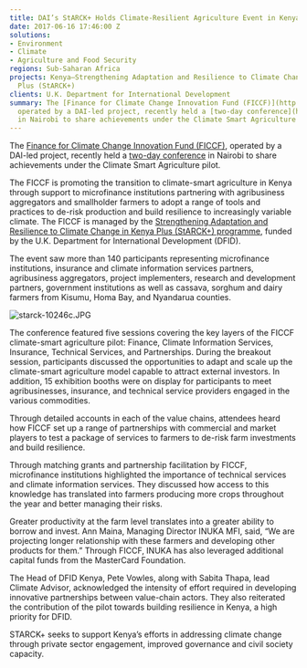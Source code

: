 ```yaml
---
title: DAI’s StARCK+ Holds Climate-Resilient Agriculture Event in Kenya
date: 2017-06-16 17:46:00 Z
solutions:
- Environment
- Climate
- Agriculture and Food Security
regions: Sub-Saharan Africa
projects: Kenya—Strengthening Adaptation and Resilience to Climate Change in Kenya
  Plus (StARCK+)
clients: U.K. Department for International Development
summary: The [Finance for Climate Change Innovation Fund (FICCF)](http://ficcf.com/index.php/climate-smart-agriculture/csa),
  operated by a DAI-led project, recently held a [two-day conference](https://www.climatesmartag.org/)
  in Nairobi to share achievements under the Climate Smart Agriculture pilot.
---
```


The [Finance for Climate Change Innovation Fund (FICCF)](http://ficcf.com/index.php/climate-smart-agriculture/csa), operated by a DAI-led project, recently held a [two-day conference](https://www.climatesmartag.org/) in Nairobi to share achievements under the Climate Smart Agriculture pilot.


 
The FICCF is promoting the transition to climate-smart agriculture in Kenya through support to microfinance institutions partnering with agribusiness aggregators and smallholder farmers to adopt a range of tools and practices to de-risk production and build resilience to increasingly variable climate. The FICCF is managed by the [Strengthening Adaptation and Resilience to Climate Change in Kenya Plus (StARCK+) programme](https://www.dai.com/our-work/projects/kenya-strengthening-adaptation-and-resilience-climate-change-kenya-plus-starck), funded by the U.K. Department for International Development (DFID).

The event saw more than 140 participants representing microfinance institutions, insurance and climate information services partners, agribusiness aggregators, project implementers, research and development partners, government institutions as well as cassava, sorghum and dairy farmers from Kisumu, Homa Bay, and Nyandarua counties.

![starck-10246c.JPG](/uploads/starck-10246c.JPG "DAI's Cathy Shaw leads a breakout session.")

The conference featured five sessions covering the key layers of the FICCF climate-smart agriculture pilot: Finance, Climate Information Services, Insurance, Technical Services, and Partnerships. During the breakout session, participants discussed the opportunities to adapt and scale up the climate-smart agriculture model capable to attract external investors. In addition, 15 exhibition booths were on display for participants to meet agribusinesses, insurance, and technical service providers engaged in the various commodities.
 
Through detailed accounts in each of the value chains, attendees heard how FICCF set up a range of partnerships with commercial and market players to test a package of services to farmers to de-risk farm investments and build resilience.
 
Through matching grants and partnership facilitation by FICCF, microfinance institutions highlighted the importance of technical services and climate information services. They discussed how access to this knowledge has translated into farmers producing more crops throughout the year and better managing their risks.
 
Greater productivity at the farm level translates into a greater ability to borrow and invest. Ann Maina, Managing Director INUKA MFI, said, “We are projecting longer relationship with these farmers and developing other products for them.” Through FICCF, INUKA has also leveraged additional capital funds from the MasterCard Foundation.
 
The Head of DFID Kenya, Pete Vowles, along with Sabita Thapa, lead Climate Advisor, acknowledged the intensity of effort required in developing innovative partnerships between value-chain actors. They also reiterated the contribution of the pilot towards building resilience in Kenya, a high priority for DFID.
 
STARCK+ seeks to support Kenya’s efforts in addressing climate change through private sector engagement, improved governance and civil society capacity.